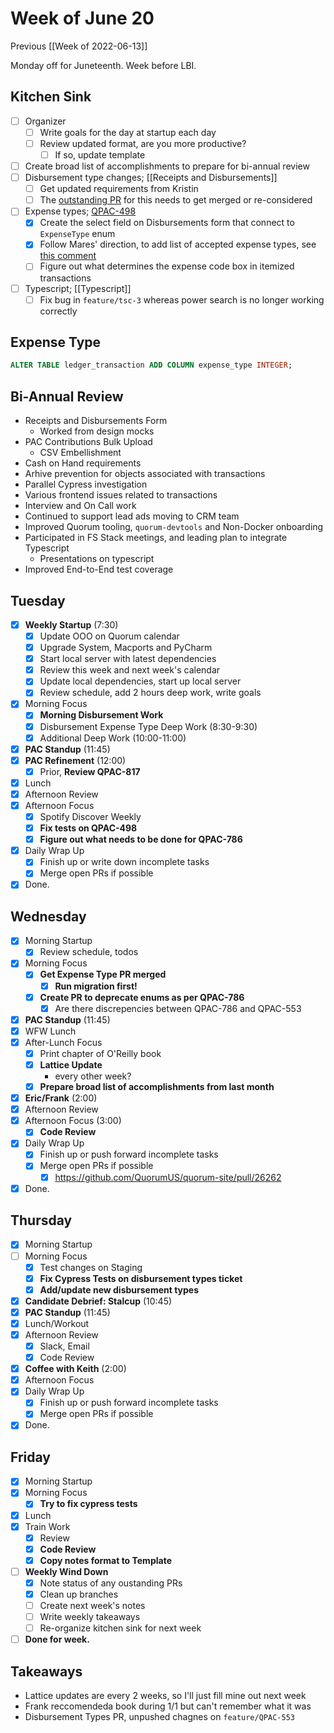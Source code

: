 # Week of June 20
Previous [[Week of 2022-06-13]]

Monday off for Juneteenth. Week before LBI.

## Kitchen Sink
 - [ ] Organizer
	 - [ ] Write goals for the day at startup each day
	 - [ ] Review updated format, are you more productive?
		 - [ ] If so, update template
 - [ ] Create broad list of accomplishments to prepare for bi-annual review
 - [ ] Disbursement type changes; [[Receipts and Disbursements]]
	 - [ ] Get updated requirements from Kristin
	 - [ ] The [outstanding PR](https://github.com/QuorumUS/quorum-site/pull/26216) for this needs to get merged or re-considered
 - [ ] Expense types; [QPAC-498](https://quorumanalytics.atlassian.net/browse/QPAC-498)
	 - [x] Create the select field on Disbursements form that connect to `ExpenseType` enum
	 - [x] Follow Mares' direction, to add list of accepted expense types, see [this comment](https://quorumanalytics.atlassian.net/browse/QPAC-498?focusedCommentId=73287)
	 - [ ] Figure out what determines the expense code box in itemized transactions
 - [ ] Typescript; [[Typescript]]
	 - [ ] Fix bug in `feature/tsc-3` whereas power search is no longer working correctly

## Expense Type
```sql
ALTER TABLE ledger_transaction ADD COLUMN expense_type INTEGER;
```

## Bi-Annual Review
- Receipts and Disbursements Form
	- Worked from design mocks
- PAC Contributions Bulk Upload
	- CSV Embellishment
- Cash on Hand requirements
- Arhive prevention for objects associated with transactions
- Parallel Cypress investigation
- Various frontend issues related to transactions
- Interview and On Call work
- Continued to support lead ads moving to CRM team
- Improved Quorum tooling, `quorum-devtools` and Non-Docker onboarding
- Participated in FS Stack meetings, and leading plan to integrate Typescript
	- Presentations on typescript
- Improved End-to-End test coverage

## Tuesday
- [x] **Weekly Startup** (7:30)
	- [x] Update OOO on Quorum calendar
	- [x] Upgrade System, Macports and PyCharm
	- [x] Start local server with latest dependencies
	- [x] Review this week and next week's calendar
	- [x] Update local dependencies, start up local server
	- [x] Review schedule, add 2 hours deep work, write goals
- [x] Morning Focus
	- [x] **Morning Disbursement Work**
	- [x] Disbursement Expense Type Deep Work (8:30-9:30)
	- [x] Additional Deep Work (10:00-11:00)
- [x] **PAC Standup** (11:45)
- [x] **PAC Refinement** (12:00)
	- [x] Prior, **Review QPAC-817**
- [x] Lunch
- [x] Afternoon Review
- [x] Afternoon Focus
	- [x] Spotify Discover Weekly
	- [x] **Fix tests on QPAC-498**
	- [x] **Figure out what needs to be done for QPAC-786**
- [x] Daily Wrap Up
	- [x] Finish up or write down incomplete tasks
	- [x] Merge open PRs if possible
- [x] Done.

## Wednesday
- [x] Morning Startup
	- [x] Review schedule, todos
- [x] Morning Focus
	- [x] **Get Expense Type PR merged**
		- [x] **Run migration first!**
	- [x] **Create PR to deprecate enums as per QPAC-786**
		- [x] Are there discrepencies between QPAC-786 and QPAC-553
- [x] **PAC Standup** (11:45)
- [x] WFW Lunch
- [x] After-Lunch Focus
	- [x] Print chapter of O'Reilly book
	- [x] **Lattice Update**
		- every other week?
	- [x] **Prepare broad list of accomplishments from last month**
- [x] **Eric/Frank** (2:00)
- [x] Afternoon Review
- [x] Afternoon Focus (3:00)
	- [x] **Code Review**
- [x] Daily Wrap Up
	- [x] Finish up or push forward incomplete tasks
	- [x] Merge open PRs if possible
		- [x] https://github.com/QuorumUS/quorum-site/pull/26262
- [x] Done.

## Thursday
- [x] Morning Startup
- [ ] Morning Focus
	- [x] Test changes on Staging
	- [x] **Fix Cypress Tests on disbursement types ticket**
	- [x] **Add/update new disbursement types**
- [x] **Candidate Debrief: Stalcup** (10:45)
- [x] **PAC Standup** (11:45)
- [x] Lunch/Workout
- [x] Afternoon Review
	 - [x] Slack, Email
	 - [x] Code Review
- [x] **Coffee with Keith** (2:00)
- [x] Afternoon Focus
- [x] Daily Wrap Up
	- [x] Finish up or push forward incomplete tasks
	- [x] Merge open PRs if possible
- [x] Done.

## Friday
- [x] Morning Startup
- [x] Morning Focus
	- [x] **Try to fix cypress tests**
- [x] Lunch
- [x] Train Work
	- [x] Review
	- [x] **Code Review**
	- [x] **Copy notes format to Template**
- [ ] **Weekly Wind Down**
	- [x] Note status of any oustanding PRs
	- [x] Clean up branches
	- [ ] Create next week's notes
	- [ ] Write weekly takeaways
	- [ ] Re-organize kitchen sink for next week
- [ ] **Done for week.**

## Takeaways
 - Lattice updates are every 2 weeks, so I'll just fill mine out next week
 - Frank reccomendeda book during 1/1 but can't remember what it was
 - Disbursement Types PR, unpushed chagnes on `feature/QPAC-553`